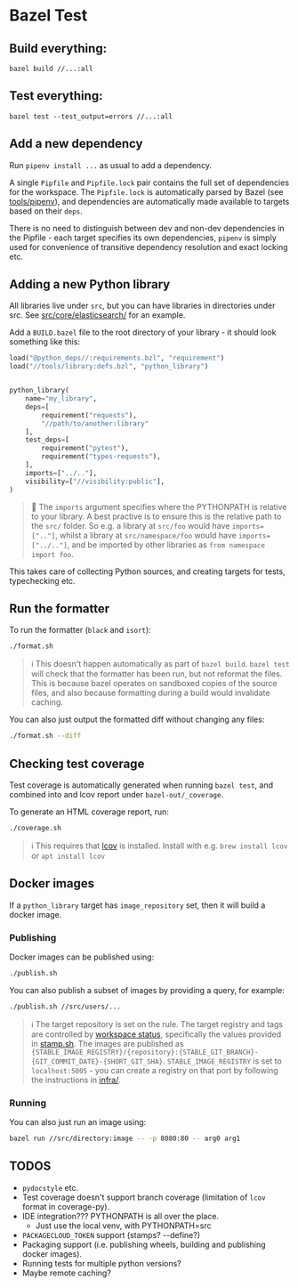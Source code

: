 # Bazel Test

## Build everything:

```
bazel build //...:all
```

## Test everything:

```
bazel test --test_output=errors //...:all
```

## Add a new dependency

Run `pipenv install ...` as usual to add a dependency.

A single `Pipfile` and `Pipfile.lock` pair contains the full set of dependencies for the workspace. The `Pipfile.lock` is automatically parsed by Bazel (see [tools/pipenv](./tools/pipenv)), and dependencies are automatically made available to targets based on their `deps`.

There is no need to distinguish between dev and non-dev dependencies in the Pipfile - each target specifies its own dependencies, `pipenv` is simply used for convenience of transitive dependency resolution and exact locking etc.


## Adding a new Python library

All libraries live under `src`, but you can have libraries in directories under src. See [src/core/elasticsearch/](./src/core/elasticsearch/) for an example.

Add a `BUILD.bazel` file to the root directory of your library - it should look something like this:

```python
load("@python_deps//:requirements.bzl", "requirement")
load("//tools/library:defs.bzl", "python_library")


python_library(
    name="my_library",
    deps=[
        requirement("requests"),
        "//path/to/another:library"
    ],
    test_deps=[
        requirement("pytest"),
        requirement("types-requests"),
    ],
    imports=["../.."],
    visibility=["//visibility:public"],
)
```

> :memo: The `imports` argument specifies where the PYTHONPATH is relative to your library. A best practive is to ensure this is the relative path to the `src/` folder. So e.g. a library at `src/foo` would have `imports=[".."]`, whilst a library at `src/namespace/foo` would have `imports=["../.."]`, and be imported by other libraries as `from namespace import foo`.

This takes care of collecting Python sources, and creating targets for tests, typechecking etc.


## Run the formatter

To run the formatter (`black` and `isort`):

```bash
./format.sh
```

> :information_source: This doesn't happen automatically as part of `bazel build`. `bazel test` will check that the formatter has been run, but not reformat the files. This is because bazel operates on sandboxed copies of the source files, and also because formatting during a build would invalidate caching.


You can also just output the formatted diff without changing any files:

```bash
./format.sh --diff
```

## Checking test coverage

Test coverage is automatically generated when running `bazel test`, and combined into and lcov report under `bazel-out/_coverage`.

To generate an HTML coverage report, run:

```bash
./coverage.sh
```

> :information_source: This requires that [lcov](https://github.com/linux-test-project/lcov) is installed.
>   Install with e.g. `brew install lcov` or `apt install lcov`


## Docker images

If a `python_library` target has `image_repository` set, then it will build a docker image.

### Publishing

Docker images can be published using:

```bash
./publish.sh
```

You can also publish a subset of images by providing a query, for example:

```bash
./publish.sh //src/users/...
```

> :information_source: The target repository is set on the rule. The target registry and tags are controlled by [workspace status](https://docs.bazel.build/versions/main/user-manual.html#workspace_status), specifically the values provided in [stamp.sh](./stamp.sh).
> The images are published as `{STABLE_IMAGE_REGISTRY}/{repository}:{STABLE_GIT_BRANCH}-{GIT_COMMIT_DATE}-{SHORT_GIT_SHA}`.
> `STABLE_IMAGE_REGISTRY` is set to `localhost:5005` - you can create a registry on that port by following the instructions in [infra/](./infra).

### Running

You can also just run an image using:

```bash
bazel run //src/directory:image -- -p 8080:80 -- arg0 arg1
```


## TODOS

- `pydocstyle` etc.
- Test coverage doesn't support branch coverage (limitation of `lcov` format in coverage-py).
- IDE integration??? PYTHONPATH is all over the place.
    + Just use the local venv, with PYTHONPATH=src
- `PACKAGECLOUD_TOKEN` support (stamps? --define?)
- Packaging support (i.e. publishing wheels, building and publishing docker images).
- Running tests for multiple python versions?
- Maybe remote caching?
